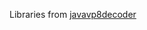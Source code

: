 Libraries from [javavp8decoder](https://sourceforge.net/projects/javavp8decoder/files/imageIO%20Plugin/)